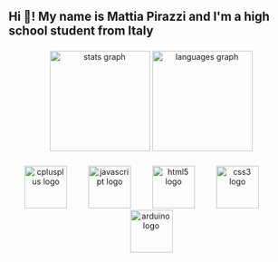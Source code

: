 <h2 align="left">Hi 👋! My name is Mattia Pirazzi and I'm a high school student from Italy</h2>

###

<div align="center">
  <img src="https://github-readme-stats.vercel.app/api?username=MattiaP7&hide_title=false&hide_rank=false&show_icons=true&include_all_commits=true&count_private=true&disable_animations=false&theme=dracula&locale=en&hide_border=false" height="177" alt="stats graph"  />
  <img src="https://github-readme-stats.vercel.app/api/top-langs?username=MattiaP7&locale=en&hide_title=false&layout=compact&card_width=320&langs_count=5&theme=dracula&hide_border=false" height="177" alt="languages graph"  />
</div>

###


###

<div align="center">
  <img src="https://cdn.jsdelivr.net/gh/devicons/devicon/icons/cplusplus/cplusplus-original.svg" height="75" alt="cplusplus logo"  />
  <img width="30" />
  <img src="https://cdn.jsdelivr.net/gh/devicons/devicon/icons/javascript/javascript-original.svg" height="75" alt="javascript logo"  />
  <img width="30" />
  <img src="https://cdn.jsdelivr.net/gh/devicons/devicon/icons/html5/html5-original.svg" height="75" alt="html5 logo"  />
  <img width="30" />
  <img src="https://cdn.jsdelivr.net/gh/devicons/devicon/icons/css3/css3-original.svg" height="75" alt="css3 logo"  />
  <img width="30" />
  <img src="https://cdn.jsdelivr.net/gh/devicons/devicon/icons/arduino/arduino-original.svg" height="75" alt="arduino logo"  />
</div>

###

<br clear="both">


###
